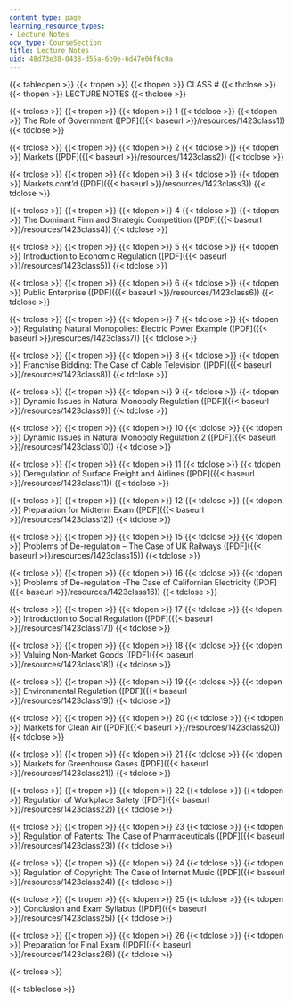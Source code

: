 ```yaml
---
content_type: page
learning_resource_types:
- Lecture Notes
ocw_type: CourseSection
title: Lecture Notes
uid: 48d73e38-0438-d55a-6b9e-6d47e06f6c0a
---
```


{{< tableopen >}}
{{< tropen >}}
{{< thopen >}}
CLASS #
{{< thclose >}}
{{< thopen >}}
LECTURE NOTES
{{< thclose >}}

{{< trclose >}}
{{< tropen >}}
{{< tdopen >}}
1
{{< tdclose >}}
{{< tdopen >}}
The Role of Government ([PDF]({{< baseurl >}}/resources/1423class1))
{{< tdclose >}}

{{< trclose >}}
{{< tropen >}}
{{< tdopen >}}
2
{{< tdclose >}}
{{< tdopen >}}
Markets ([PDF]({{< baseurl >}}/resources/1423class2))
{{< tdclose >}}

{{< trclose >}}
{{< tropen >}}
{{< tdopen >}}
3
{{< tdclose >}}
{{< tdopen >}}
Markets cont’d ([PDF]({{< baseurl >}}/resources/1423class3))
{{< tdclose >}}

{{< trclose >}}
{{< tropen >}}
{{< tdopen >}}
4
{{< tdclose >}}
{{< tdopen >}}
The Dominant Firm and Strategic Competition ([PDF]({{< baseurl >}}/resources/1423class4))
{{< tdclose >}}

{{< trclose >}}
{{< tropen >}}
{{< tdopen >}}
5
{{< tdclose >}}
{{< tdopen >}}
Introduction to Economic Regulation ([PDF]({{< baseurl >}}/resources/1423class5))
{{< tdclose >}}

{{< trclose >}}
{{< tropen >}}
{{< tdopen >}}
6
{{< tdclose >}}
{{< tdopen >}}
Public Enterprise ([PDF]({{< baseurl >}}/resources/1423class6))
{{< tdclose >}}

{{< trclose >}}
{{< tropen >}}
{{< tdopen >}}
7
{{< tdclose >}}
{{< tdopen >}}
Regulating Natural Monopolies: Electric Power Example ([PDF]({{< baseurl >}}/resources/1423class7))
{{< tdclose >}}

{{< trclose >}}
{{< tropen >}}
{{< tdopen >}}
8
{{< tdclose >}}
{{< tdopen >}}
Franchise Bidding: The Case of Cable Television ([PDF]({{< baseurl >}}/resources/1423class8))
{{< tdclose >}}

{{< trclose >}}
{{< tropen >}}
{{< tdopen >}}
9
{{< tdclose >}}
{{< tdopen >}}
Dynamic Issues in Natural Monopoly Regulation ([PDF]({{< baseurl >}}/resources/1423class9))
{{< tdclose >}}

{{< trclose >}}
{{< tropen >}}
{{< tdopen >}}
10
{{< tdclose >}}
{{< tdopen >}}
Dynamic Issues in Natural Monopoly Regulation 2 ([PDF]({{< baseurl >}}/resources/1423class10))
{{< tdclose >}}

{{< trclose >}}
{{< tropen >}}
{{< tdopen >}}
11
{{< tdclose >}}
{{< tdopen >}}
Deregulation of Surface Freight and Airlines ([PDF]({{< baseurl >}}/resources/1423class11))
{{< tdclose >}}

{{< trclose >}}
{{< tropen >}}
{{< tdopen >}}
12
{{< tdclose >}}
{{< tdopen >}}
Preparation for Midterm Exam ([PDF]({{< baseurl >}}/resources/1423class12))
{{< tdclose >}}

{{< trclose >}}
{{< tropen >}}
{{< tdopen >}}
15
{{< tdclose >}}
{{< tdopen >}}
Problems of De-regulation – The Case of UK Railways ([PDF]({{< baseurl >}}/resources/1423class15))
{{< tdclose >}}

{{< trclose >}}
{{< tropen >}}
{{< tdopen >}}
16
{{< tdclose >}}
{{< tdopen >}}
Problems of De-regulation -The Case of Californian Electricity ([PDF]({{< baseurl >}}/resources/1423class16))
{{< tdclose >}}

{{< trclose >}}
{{< tropen >}}
{{< tdopen >}}
17
{{< tdclose >}}
{{< tdopen >}}
Introduction to Social Regulation ([PDF]({{< baseurl >}}/resources/1423class17))
{{< tdclose >}}

{{< trclose >}}
{{< tropen >}}
{{< tdopen >}}
18
{{< tdclose >}}
{{< tdopen >}}
Valuing Non-Market Goods ([PDF]({{< baseurl >}}/resources/1423class18))
{{< tdclose >}}

{{< trclose >}}
{{< tropen >}}
{{< tdopen >}}
19
{{< tdclose >}}
{{< tdopen >}}
Environmental Regulation ([PDF]({{< baseurl >}}/resources/1423class19))
{{< tdclose >}}

{{< trclose >}}
{{< tropen >}}
{{< tdopen >}}
20
{{< tdclose >}}
{{< tdopen >}}
Markets for Clean Air ([PDF]({{< baseurl >}}/resources/1423class20))
{{< tdclose >}}

{{< trclose >}}
{{< tropen >}}
{{< tdopen >}}
21
{{< tdclose >}}
{{< tdopen >}}
Markets for Greenhouse Gases ([PDF]({{< baseurl >}}/resources/1423class21))
{{< tdclose >}}

{{< trclose >}}
{{< tropen >}}
{{< tdopen >}}
22
{{< tdclose >}}
{{< tdopen >}}
Regulation of Workplace Safety ([PDF]({{< baseurl >}}/resources/1423class22))
{{< tdclose >}}

{{< trclose >}}
{{< tropen >}}
{{< tdopen >}}
23
{{< tdclose >}}
{{< tdopen >}}
Regulation of Patents: The Case of Pharmaceuticals ([PDF]({{< baseurl >}}/resources/1423class23))
{{< tdclose >}}

{{< trclose >}}
{{< tropen >}}
{{< tdopen >}}
24
{{< tdclose >}}
{{< tdopen >}}
Regulation of Copyright: The Case of Internet Music ([PDF]({{< baseurl >}}/resources/1423class24))
{{< tdclose >}}

{{< trclose >}}
{{< tropen >}}
{{< tdopen >}}
25
{{< tdclose >}}
{{< tdopen >}}
Conclusion and Exam Syllabus ([PDF]({{< baseurl >}}/resources/1423class25))
{{< tdclose >}}

{{< trclose >}}
{{< tropen >}}
{{< tdopen >}}
26
{{< tdclose >}}
{{< tdopen >}}
Preparation for Final Exam ([PDF]({{< baseurl >}}/resources/1423class26))
{{< tdclose >}}

{{< trclose >}}

{{< tableclose >}}